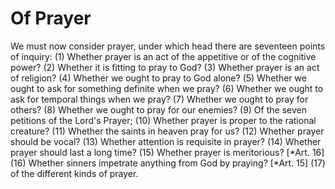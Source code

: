 # Of Prayer

We must now consider prayer, under which head there are seventeen points of inquiry:
(1) Whether prayer is an act of the appetitive or of the cognitive power?
(2) Whether it is fitting to pray to God?
(3) Whether prayer is an act of religion?
(4) Whether we ought to pray to God alone?
(5) Whether we ought to ask for something definite when we pray?
(6) Whether we ought to ask for temporal things when we pray?
(7) Whether we ought to pray for others?
(8) Whether we ought to pray for our enemies?
(9) Of the seven petitions of the Lord's Prayer;
(10) Whether prayer is proper to the rational creature?
(11) Whether the saints in heaven pray for us?
(12) Whether prayer should be vocal?
(13) Whether attention is requisite in prayer?
(14) Whether prayer should last a long time?
(15) Whether prayer is meritorious? [*Art. 16]
(16) Whether sinners impetrate anything from God by praying? [*Art. 15]
(17) of the different kinds of prayer.